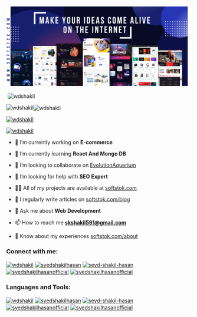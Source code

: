 ![Alt Text](./banner.jpg)

<p>&nbsp;<img align="center" src="https://github-readme-stats.vercel.app/api?username=wdshakil&show_icons=true&locale=en" alt="wdshakil" /></p>

<p><img align="left" src="https://github-readme-stats.vercel.app/api/top-langs?username=wdshakil&show_icons=true&locale=en&layout=compact" alt="wdshakil" /></p>

<p><img align="center" src="https://github-readme-streak-stats.herokuapp.com/?user=wdshakil&" alt="wdshakil" /></p>

<p align="left"> <a href="https://github.com/ryo-ma/github-profile-trophy"><img src="https://github-profile-trophy.vercel.app/?username=wdshakil" alt="wdshakil" /></a> </p>

<p align="left"> <a href="https://twitter.com/wdshakil" target="blank"><img src="https://img.shields.io/twitter/follow/wdshakil?logo=twitter&style=for-the-badge" alt="wdshakil" /></a> </p>

- 🔭 I’m currently working on **E-commerce**

- 🌱 I’m currently learning **React And Mongo DB**

- 👯 I’m looking to collaborate on [EvolutionAquerium](https://dev.to/rahuldkjain)

- 🤝 I’m looking for help with **SEO Expert**

- 👨‍💻 All of my projects are available at [softstok.com](softstok.com)

- 📝 I regularly write articles on [softstok.com/blog](softstok.com/blog)

- 💬 Ask me about **Web Development**

- 📫 How to reach me **skshakil591@gmail.com**

- 📄 Know about my experiences [softstok.com/about](softstok.com/about)

<h3 align="left">Connect with me:</h3>
<p align="left">
<a href="https://twitter.com/wdshakil" target="blank"><img align="center" src="https://raw.githubusercontent.com/rahuldkjain/github-profile-readme-generator/master/src/images/icons/Social/twitter.svg" alt="wdshakil" height="30" width="40" /></a>
<a href="https://linkedin.com/in/syedshakilhasan" target="blank"><img align="center" src="https://raw.githubusercontent.com/rahuldkjain/github-profile-readme-generator/master/src/images/icons/Social/linked-in-alt.svg" alt="syedshakilhasan" height="30" width="40" /></a>
<a href="https://stackoverflow.com/users/seyd-shakil-hasan" target="blank"><img align="center" src="https://raw.githubusercontent.com/rahuldkjain/github-profile-readme-generator/master/src/images/icons/Social/stack-overflow.svg" alt="seyd-shakil-hasan" height="30" width="40" /></a>
<a href="https://fb.com/syedshakilhasanofficial" target="blank"><img align="center" src="https://raw.githubusercontent.com/rahuldkjain/github-profile-readme-generator/master/src/images/icons/Social/facebook.svg" alt="syedshakilhasanofficial" height="30" width="40" /></a>
<a href="https://instagram.com/syedshakilhasanofficial" target="blank"><img align="center" src="https://raw.githubusercontent.com/rahuldkjain/github-profile-readme-generator/master/src/images/icons/Social/instagram.svg" alt="syedshakilhasanofficial" height="30" width="40" /></a>
</p>

<h3 align="left">Languages and Tools:</h3>
<p align="left">
<a href="https://twitter.com/wdshakil" target="blank"><img align="center" src="https://raw.githubusercontent.com/rahuldkjain/github-profile-readme-generator/master/src/images/icons/Social/twitter.svg" alt="wdshakil" height="30" width="40" /></a>
<a href="https://linkedin.com/in/syedshakilhasan" target="blank"><img align="center" src="https://raw.githubusercontent.com/rahuldkjain/github-profile-readme-generator/master/src/images/icons/Social/linked-in-alt.svg" alt="syedshakilhasan" height="30" width="40" /></a>
<a href="https://stackoverflow.com/users/seyd-shakil-hasan" target="blank"><img align="center" src="https://raw.githubusercontent.com/rahuldkjain/github-profile-readme-generator/master/src/images/icons/Social/stack-overflow.svg" alt="seyd-shakil-hasan" height="30" width="40" /></a>
<a href="https://fb.com/syedshakilhasanofficial" target="blank"><img align="center" src="https://raw.githubusercontent.com/rahuldkjain/github-profile-readme-generator/master/src/images/icons/Social/facebook.svg" alt="syedshakilhasanofficial" height="30" width="40" /></a>
<a href="https://instagram.com/syedshakilhasanofficial" target="blank"><img align="center" src="https://raw.githubusercontent.com/rahuldkjain/github-profile-readme-generator/master/src/images/icons/Social/instagram.svg" alt="syedshakilhasanofficial" height="30" width="40" /></a>
</p>
